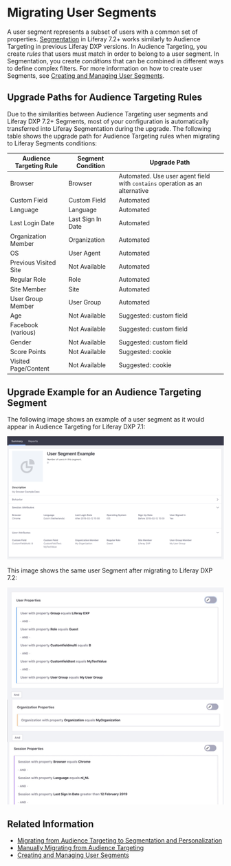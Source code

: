 # Migrating User Segments

A user segment represents a subset of users with a common set of properties. [Segmentation](../segmentation/creating-and-managing-user-segments.md) in Liferay 7.2+ works similarly to Audience Targeting in previous Liferay DXP versions. In Audience Targeting, you create *rules* that users must match in order to belong to a user segment. In Segmentation, you create *conditions* that can be combined in different ways to define complex filters. For more information on how to create user Segments, see [Creating and Managing User Segments](../segmentation/creating-and-managing-user-segments.md).

## Upgrade Paths for Audience Targeting Rules

Due to the similarities between Audience Targeting user segments and Liferay DXP 7.2+ Segments, most of your configuration is automatically transferred into Liferay Segmentation during the upgrade. The following table shows the upgrade path for Audience Targeting rules when migrating to Liferay Segments conditions:

| Audience Targeting Rule | Segment Condition | Upgrade Path |
| ---                     | ---                     | --- |
| Browser                 | Browser                 | Automated. Use user agent field with `contains` operation as an alternative |
| Custom Field            | Custom Field            | Automated |
| Language                | Language                | Automated |
| Last Login Date         | Last Sign In Date       | Automated |
| Organization Member     | Organization            | Automated |
| OS                      | User Agent              | Automated |
| Previous Visited Site   | Not Available           | Automated |
| Regular Role            | Role                    | Automated |
| Site Member             | Site                    | Automated |
| User Group Member       | User Group              | Automated |
| Age                     | Not Available           | Suggested: custom field |
| Facebook (various)      | Not Available           | Suggested: custom field |
| Gender                  | Not Available           | Suggested: custom field |
| Score Points            | Not Available           | Suggested: cookie |
| Visited Page/Content    | Not Available           | Suggested: cookie |

## Upgrade Example for an Audience Targeting Segment

The following image shows an example of a user segment as it would appear in Audience Targeting for Liferay DXP 7.1:

![An example user segment as it would appear in Audience Targeting for Liferay DXP 7.1](./migrating-user-segments/images/01.png)

This image shows the same user Segment after migrating to Liferay DXP 7.2:

![The same user segment as it would appear in Liferay 7.2+ Segmentation](./migrating-user-segments/images/02.png)

## Related Information

- [Migrating from Audience Targeting to Segmentation and Personalization](./migrating-to-segmentation-and-personalization.md)
- [Manually Migrating from Audience Targeting](./manually-migrating-from-audience-targeting.md)
- [Creating and Managing User Segments](../segmentation/creating-and-managing-user-segments.md)
